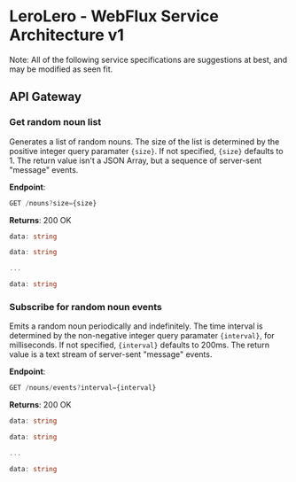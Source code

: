 # LeroLero - WebFlux Service Architecture v1

Note: All of the following service specifications are suggestions at best, and may be modified as seen fit.

## API Gateway

### Get random noun list

Generates a list of random nouns.
The size of the list is determined by the positive integer query paramater `{size}`.
If not specified, `{size}` defaults to 1.
The return value isn't a JSON Array, but a sequence of server-sent "message" events.

**Endpoint**:

```ts
GET /nouns?size={size}
```

**Returns**:
200 OK

```ts
data: string

data: string

...

data: string
```

### Subscribe for random noun events

Emits a random noun periodically and indefinitely.
The time interval is determined by the non-negative integer query paramater `{interval}`, for milliseconds.
If not specified, `{interval}` defaults to 200ms.
The return value is a text stream of server-sent "message" events.

**Endpoint**:

```ts
GET /nouns/events?interval={interval}
```

**Returns**:
200 OK

```ts
data: string

data: string

...

data: string
```
